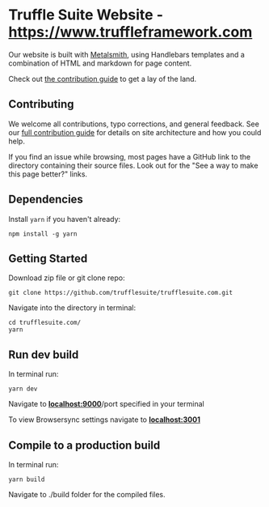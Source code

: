 
# Truffle Suite Website - https://www.truffleframework.com

Our website is built with [Metalsmith](http://www.metalsmith.io/), using Handlebars templates and a combination of HTML and markdown for page content.

Check out [the contribution guide](https://github.com/trufflesuite/trufflesuite.com/blob/master/CONTRIBUTING.md) to get a lay of the land.

## Contributing

We welcome all contributions, typo corrections, and general feedback. See our [full contribution guide](https://github.com/trufflesuite/trufflesuite.com/blob/master/CONTRIBUTING.md) for details on site architecture and how you could help.

If you find an issue while browsing, most pages have a GitHub link to the directory containing their source files. Look out for the "See a way to make this page better?" links.

## Dependencies

Install `yarn` if you haven't already:

```
npm install -g yarn
```

## Getting Started
Download zip file or git clone repo:

```
git clone https://github.com/trufflesuite/trufflesuite.com.git
```

Navigate into the directory in terminal:

```
cd trufflesuite.com/
yarn
```

## Run dev build
In terminal run:

```
yarn dev
```

Navigate to **[localhost:9000](http://localhost:9000)**/port specified in your terminal

To view Browsersync settings navigate to **[localhost:3001](http://localhost:3001)**

## Compile to a production build

In terminal run:

```
yarn build
```

Navigate to ./build folder for the compiled files.


